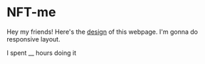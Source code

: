 # NFT-me

Hey my friends! Here's the [design](https://www.figma.com/file/5CV6tR0EMUHcJSfG5FEDnq/NFT-Me?node-id=0%3A1) of this webpage. I'm gonna do responsive layout.

I spent __ hours doing it
